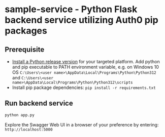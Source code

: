# sample-service - Python Flask backend service utilizing Auth0 pip packages

## Prerequisite

- [Install a Python release version](https://www.python.org/downloads/windows/) for your targeted platform. Add python and pip executable to PATH environment variable, e.g. on Windows 10 OS `C:\Users\<user name>\AppData\Local\Programs\Python\Python312` and `C:\Users\<user name>\AppData\Local\Programs\Python\Python312\scripts`
- Install pip package dependencies: `pip install -r requirements.txt`

## Run backend service 

```sh
python app.py
```

Explore the Swagger Web UI in a browser of your preference by entering: `http://localhost:5000`

